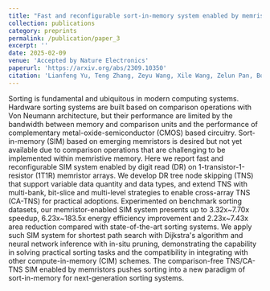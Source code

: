 ```yaml
---
title: "Fast and reconfigurable sort-in-memory system enabled by memristors"
collection: publications
category: preprints
permalink: /publication/paper_3
excerpt: ''
date: 2025-02-09
venue: 'Accepted by Nature Electronics'
paperurl: 'https://arxiv.org/abs/2309.10350'
citation: 'Lianfeng Yu, Teng Zhang, Zeyu Wang, Xile Wang, Zelun Pan, Bowen Wang, Zhaokun Jing, Jiaxin Liu, Yuqi Li, Yihang Zhu, Bonan Yan, Yaoyu Tao*, Yuchao Yang*'
---
```


Sorting is fundamental and ubiquitous in modern computing systems. Hardware sorting systems are built based on comparison operations with Von Neumann architecture, but their performance are limited by the bandwidth between memory and comparison units and the performance of complementary metal-oxide-semiconductor (CMOS) based circuitry. Sort-in-memory (SIM) based on emerging memristors is desired but not yet available due to comparison operations that are challenging to be implemented within memristive memory. Here we report fast and reconfigurable SIM system enabled by digit read (DR) on 1-transistor-1-resistor (1T1R) memristor arrays. We develop DR tree node skipping (TNS) that support variable data quantity and data types, and extend TNS with multi-bank, bit-slice and multi-level strategies to enable cross-array TNS (CA-TNS) for practical adoptions. Experimented on benchmark sorting datasets, our memristor-enabled SIM system presents up to 3.32x~7.70x speedup, 6.23x~183.5x energy efficiency improvement and 2.23x~7.43x area reduction compared with state-of-the-art sorting systems. We apply such SIM system for shortest path search with Dijkstra's algorithm and neural network inference with in-situ pruning, demonstrating the capability in solving practical sorting tasks and the compatibility in integrating with other compute-in-memory (CIM) schemes. The comparison-free TNS/CA-TNS SIM enabled by memristors pushes sorting into a new paradigm of sort-in-memory for next-generation sorting systems.
